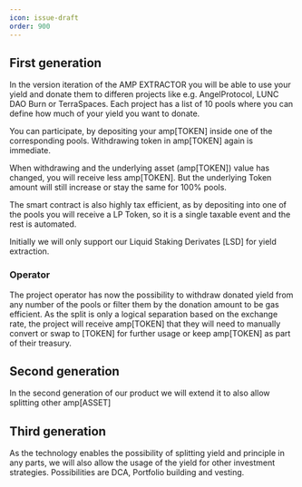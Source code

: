 ```yaml
---
icon: issue-draft
order: 900
---
```



## First generation

In the version iteration of the AMP EXTRACTOR you will be able to use your yield and donate them to differen projects like e.g. AngelProtocol, LUNC DAO Burn or TerraSpaces.
Each project has a list of 10 pools where you can define how much of your yield you want to donate. 

You can participate, by depositing your amp[TOKEN] inside one of the corresponding pools.
Withdrawing token in amp[TOKEN] again is immediate.

When withdrawing and the underlying asset (amp[TOKEN]) value has changed, you will receive less amp[TOKEN]. But the underlying Token amount will still increase or stay the same for 100% pools.

The smart contract is also highly tax efficient, as by depositing into one of the pools you will receive a LP Token, so it is a single taxable event and the rest is automated.

Initially we will only support our Liquid Staking Derivates [LSD] for yield extraction.

### Operator

The project operator has now the possibility to withdraw donated yield from any number of the pools or filter them by the donation amount to be gas efficient.
As the split is only a logical separation based on the exchange rate, the project will receive amp[TOKEN] that they will need to manually convert or swap to [TOKEN] for further usage or keep amp[TOKEN] as part of their treasury.


## Second generation

In the second generation of our product we will extend it to also allow splitting other amp[ASSET]

## Third generation

As the technology enables the possibility of splitting yield and principle in any parts, we will also allow the usage of the yield for other investment strategies. Possibilities are DCA, Portfolio building and vesting.